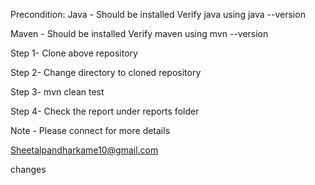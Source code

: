 Precondition:
  Java - Should be installed
  Verify java using java --version
  
  Maven - Should be installed
  Verify maven using mvn --version

Step 1- Clone above repository

Step 2- Change directory to cloned repository

Step 3- mvn clean test

Step 4- Check the report under reports folder

Note -  Please connect for more details

Sheetalpandharkame10@gmail.com

changes
